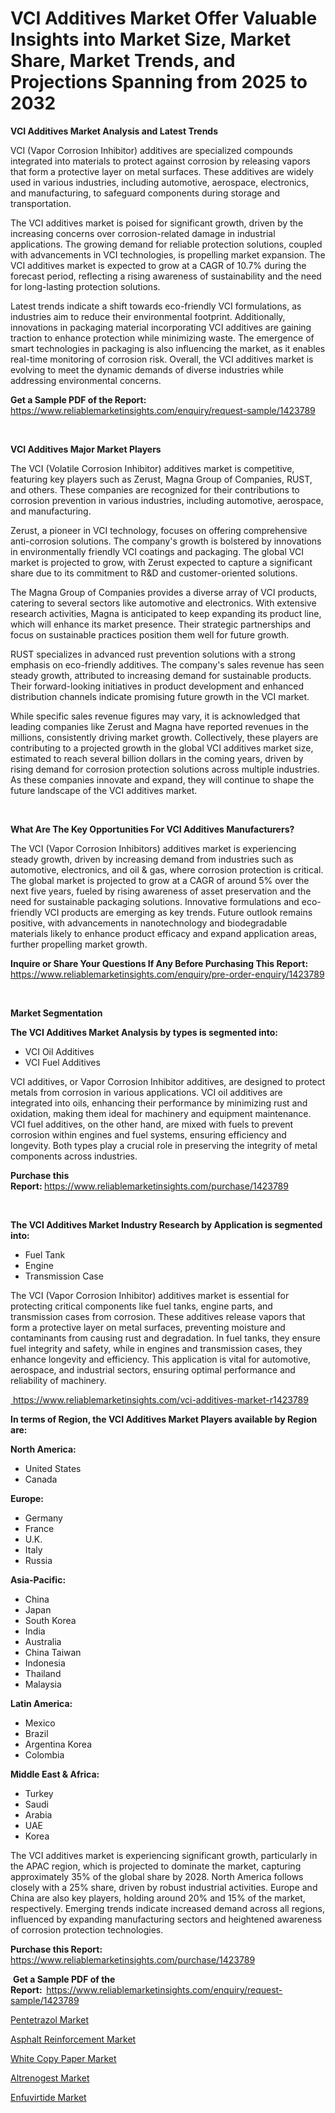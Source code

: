 <p><h1>VCI Additives Market Offer Valuable Insights into Market Size, Market Share, Market Trends, and Projections Spanning from 2025 to 2032</h1></p><p><strong>VCI Additives Market Analysis and Latest Trends</strong></p>
<p><p>VCI (Vapor Corrosion Inhibitor) additives are specialized compounds integrated into materials to protect against corrosion by releasing vapors that form a protective layer on metal surfaces. These additives are widely used in various industries, including automotive, aerospace, electronics, and manufacturing, to safeguard components during storage and transportation.</p><p>The VCI additives market is poised for significant growth, driven by the increasing concerns over corrosion-related damage in industrial applications. The growing demand for reliable protection solutions, coupled with advancements in VCI technologies, is propelling market expansion. The VCI additives market is expected to grow at a CAGR of 10.7% during the forecast period, reflecting a rising awareness of sustainability and the need for long-lasting protection solutions.</p><p>Latest trends indicate a shift towards eco-friendly VCI formulations, as industries aim to reduce their environmental footprint. Additionally, innovations in packaging material incorporating VCI additives are gaining traction to enhance protection while minimizing waste. The emergence of smart technologies in packaging is also influencing the market, as it enables real-time monitoring of corrosion risk. Overall, the VCI additives market is evolving to meet the dynamic demands of diverse industries while addressing environmental concerns.</p></p>
<p><strong>Get a Sample PDF of the Report:&nbsp;</strong> <a href="https://www.reliablemarketinsights.com/enquiry/request-sample/1423789?utm_campaign=2137&utm_medium=2&utm_source=Github&utm_content=ia&utm_term=30012025&utm_id=vci-additives">https://www.reliablemarketinsights.com/enquiry/request-sample/1423789</a></p>
<p>&nbsp;</p>
<p><strong>VCI Additives Major Market Players</strong></p>
<p><p>The VCI (Volatile Corrosion Inhibitor) additives market is competitive, featuring key players such as Zerust, Magna Group of Companies, RUST, and others. These companies are recognized for their contributions to corrosion prevention in various industries, including automotive, aerospace, and manufacturing.</p><p>Zerust, a pioneer in VCI technology, focuses on offering comprehensive anti-corrosion solutions. The company's growth is bolstered by innovations in environmentally friendly VCI coatings and packaging. The global VCI market is projected to grow, with Zerust expected to capture a significant share due to its commitment to R&D and customer-oriented solutions.</p><p>The Magna Group of Companies provides a diverse array of VCI products, catering to several sectors like automotive and electronics. With extensive research activities, Magna is anticipated to keep expanding its product line, which will enhance its market presence. Their strategic partnerships and focus on sustainable practices position them well for future growth.</p><p>RUST specializes in advanced rust prevention solutions with a strong emphasis on eco-friendly additives. The company's sales revenue has seen steady growth, attributed to increasing demand for sustainable products. Their forward-looking initiatives in product development and enhanced distribution channels indicate promising future growth in the VCI market.</p><p>While specific sales revenue figures may vary, it is acknowledged that leading companies like Zerust and Magna have reported revenues in the millions, consistently driving market growth. Collectively, these players are contributing to a projected growth in the global VCI additives market size, estimated to reach several billion dollars in the coming years, driven by rising demand for corrosion protection solutions across multiple industries. As these companies innovate and expand, they will continue to shape the future landscape of the VCI additives market.</p></p>
<p>&nbsp;</p>
<p><strong>What Are The Key Opportunities For VCI Additives Manufacturers?</strong></p>
<p><p>The VCI (Vapor Corrosion Inhibitors) additives market is experiencing steady growth, driven by increasing demand from industries such as automotive, electronics, and oil & gas, where corrosion protection is critical. The global market is projected to grow at a CAGR of around 5% over the next five years, fueled by rising awareness of asset preservation and the need for sustainable packaging solutions. Innovative formulations and eco-friendly VCI products are emerging as key trends. Future outlook remains positive, with advancements in nanotechnology and biodegradable materials likely to enhance product efficacy and expand application areas, further propelling market growth.</p></p>
<p><strong>Inquire or Share Your Questions If Any Before Purchasing This Report:</strong> <a href="https://www.reliablemarketinsights.com/enquiry/pre-order-enquiry/1423789?utm_campaign=2137&utm_medium=2&utm_source=Github&utm_content=ia&utm_term=30012025&utm_id=vci-additives">https://www.reliablemarketinsights.com/enquiry/pre-order-enquiry/1423789</a></p>
<p>&nbsp;</p>
<p><strong>Market Segmentation</strong></p>
<p><strong>The VCI Additives Market Analysis by types is segmented into:</strong></p>
<p><ul><li>VCI Oil Additives</li><li>VCI Fuel Additives</li></ul></p>
<p><p>VCI additives, or Vapor Corrosion Inhibitor additives, are designed to protect metals from corrosion in various applications. VCI oil additives are integrated into oils, enhancing their performance by minimizing rust and oxidation, making them ideal for machinery and equipment maintenance. VCI fuel additives, on the other hand, are mixed with fuels to prevent corrosion within engines and fuel systems, ensuring efficiency and longevity. Both types play a crucial role in preserving the integrity of metal components across industries.</p></p>
<p><strong>Purchase this Report:&nbsp;</strong><a href="https://www.reliablemarketinsights.com/purchase/1423789?utm_campaign=2137&utm_medium=2&utm_source=Github&utm_content=ia&utm_term=30012025&utm_id=vci-additives">https://www.reliablemarketinsights.com/purchase/1423789</a></p>
<p>&nbsp;</p>
<p><strong>The VCI Additives Market Industry Research by Application is segmented into:</strong></p>
<p><ul><li>Fuel Tank</li><li>Engine</li><li>Transmission Case</li></ul></p>
<p><p>The VCI (Vapor Corrosion Inhibitor) additives market is essential for protecting critical components like fuel tanks, engine parts, and transmission cases from corrosion. These additives release vapors that form a protective layer on metal surfaces, preventing moisture and contaminants from causing rust and degradation. In fuel tanks, they ensure fuel integrity and safety, while in engines and transmission cases, they enhance longevity and efficiency. This application is vital for automotive, aerospace, and industrial sectors, ensuring optimal performance and reliability of machinery.</p></p>
<p><a href="https://www.reliablemarketinsights.com/vci-additives-market-r1423789?utm_campaign=2137&utm_medium=2&utm_source=Github&utm_content=ia&utm_term=30012025&utm_id=vci-additives">&nbsp;https://www.reliablemarketinsights.com/vci-additives-market-r1423789</a></p>
<p><strong>In terms of Region, the VCI Additives Market Players available by Region are:</strong></p>
<p>
    <p> <strong> North America: </strong>
        <ul>
            <li>United States</li>
            <li>Canada</li>
        </ul>
        </p> 
    <p> <strong> Europe: </strong>
        <ul>
            <li>Germany</li>
            <li>France</li>
            <li>U.K.</li>
            <li>Italy</li>
            <li>Russia</li>
        </ul>
        </p> 
    <p> <strong> Asia-Pacific: </strong>
        <ul>
            <li>China</li>
            <li>Japan</li>
            <li>South Korea</li>
            <li>India</li>
            <li>Australia</li>
            <li>China Taiwan</li>
            <li>Indonesia</li>
            <li>Thailand</li>
            <li>Malaysia</li>
        </ul>
        </p> 
    <p> <strong> Latin America: </strong>
        <ul>
            <li>Mexico</li>
            <li>Brazil</li>
            <li>Argentina Korea</li>
            <li>Colombia</li>
        </ul>
        </p> 
    <p> <strong> Middle East & Africa: </strong>
        <ul>
            <li>Turkey</li>
            <li>Saudi</li>
            <li>Arabia</li>
            <li>UAE</li>
            <li>Korea</li>
        </ul>
    </p>
    </p>
<p><p>The VCI additives market is experiencing significant growth, particularly in the APAC region, which is projected to dominate the market, capturing approximately 35% of the global share by 2028. North America follows closely with a 25% share, driven by robust industrial activities. Europe and China are also key players, holding around 20% and 15% of the market, respectively. Emerging trends indicate increased demand across all regions, influenced by expanding manufacturing sectors and heightened awareness of corrosion protection technologies.</p></p>
<p><strong>Purchase this Report: </strong><a href="https://www.reliablemarketinsights.com/purchase/1423789?utm_campaign=2137&utm_medium=2&utm_source=Github&utm_content=ia&utm_term=30012025&utm_id=vci-additives">https://www.reliablemarketinsights.com/purchase/1423789</a></p>
<p>&nbsp;<strong>Get a Sample PDF of the Report:&nbsp;&nbsp;</strong><a href="https://www.reliablemarketinsights.com/enquiry/request-sample/1423789?utm_campaign=2137&utm_medium=2&utm_source=Github&utm_content=ia&utm_term=30012025&utm_id=vci-additives">https://www.reliablemarketinsights.com/enquiry/request-sample/1423789</a></p>
<p><strong></strong></p>
<p><p><a href="https://github.com/moazugavate/Market-Research-Report-List-1/blob/main/pentetrazol-market.md?utm_campaign=2137&utm_medium=2&utm_source=Github&utm_content=ia&utm_term=30012025&utm_id=vci-additives">Pentetrazol Market</a></p><p><a href="https://github.com/slmagaddam/Market-Research-Report-List-1/blob/main/asphalt-reinforcement-market.md?utm_campaign=2137&utm_medium=2&utm_source=Github&utm_content=ia&utm_term=30012025&utm_id=vci-additives">Asphalt Reinforcement Market</a></p><p><a href="https://github.com/iroldilom/Market-Research-Report-List-1/blob/main/white-copy-paper-market.md?utm_campaign=2137&utm_medium=2&utm_source=Github&utm_content=ia&utm_term=30012025&utm_id=vci-additives">White Copy Paper Market</a></p><p><a href="https://github.com/chkrselia/Market-Research-Report-List-1/blob/main/altrenogest-market.md?utm_campaign=2137&utm_medium=2&utm_source=Github&utm_content=ia&utm_term=30012025&utm_id=vci-additives">Altrenogest Market</a></p><p><a href="https://github.com/dringals/Market-Research-Report-List-6/blob/main/enfuvirtide-market.md?utm_campaign=2137&utm_medium=2&utm_source=Github&utm_content=ia&utm_term=30012025&utm_id=vci-additives">Enfuvirtide Market</a></p></p>